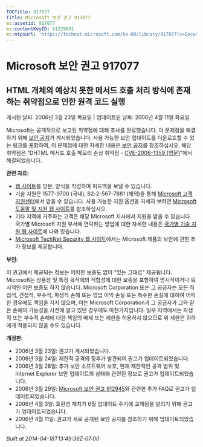 ```yaml
---
TOCTitle: 917077
Title: Microsoft 보안 권고 917077
ms:assetid: 917077
ms:contentKeyID: 61229801
ms:mtpsurl: 'https://technet.microsoft.com/ko-KR/library/917077(v=Security.10)'
---
```




Microsoft 보안 권고 917077
==========================

HTML 개체의 예상치 못한 메서드 호출 처리 방식에 존재하는 취약점으로 인한 원격 코드 실행
---------------------------------------------------------------------------------------

게시된 날짜: 2006년 3월 23일 목요일 | 업데이트된 날짜: 2006년 4월 11일 화요일

Microsoft는 공개적으로 보고된 취약점에 대해 조사를 완료했습니다. 이 문제점을 해결하기 위해 [보안 공지](http://technet.microsoft.com/security/bulletin/ms06-013)가 게시되었습니다. 사용 가능한 보안 업데이트를 다운로드할 수 있는 링크를 포함하여, 이 문제점에 대한 자세한 내용은 [보안 공지](http://technet.microsoft.com/security/bulletin/ms06-013)를 참조하십시오. 해당 취약점은 “DHTML 메서드 호출 메모리 손상 취약점 - [CVE-2006-1359 (영문)](http://www.cve.mitre.org/cgi-bin/cvename.cgi?name=cve-2006-1359)”에서 해결되었습니다.

**관련 자료:**

-   [웹 사이트](https://support.microsoft.com/common/survey.aspx?scid=sw;en;1257&amp;showpage=1&amp;ws=technet&amp;sd=tech)를 방문, 양식을 작성하여 피드백을 보낼 수 있습니다.
-   기술 지원은 1577-9700 (국내), 82-2-567-7881 (해외)을 통해 [Microsoft 고객지원센터](http://go.microsoft.com/fwlink/?linkid=21131)에서 받을 수 있습니다. 사용 가능한 지원 옵션을 자세히 보려면 [Microsoft 도움말 및 지원 웹 사이트](http://support.microsoft.com/)를 참조하십시오.
-   기타 지역에 거주하는 고객은 해당 Microsoft 지사에서 지원을 받을 수 있습니다. 국가별 Microsoft 지원 부서에 연락하는 방법에 대한 자세한 내용은 [국가별 기술 지원 웹 사이트](http://go.microsoft.com/fwlink/?linkid=21155)에 나와 있습니다.
-   [Microsoft TechNet Security 웹 사이트](http://www.microsoft.com/korea/technet/security/)에서는 Microsoft 제품의 보안에 관한 추가 정보를 제공합니다.

**부인:**

이 권고에서 제공되는 정보는 어떠한 보증도 없이 "있는 그대로" 제공됩니다. Microsoft는 상품성 및 특정 목적에의 적합성에 대한 보증을 포함하여 명시적이거나 묵시적인 어떤 보증도 하지 않습니다. Microsoft Corporation 또는 그 공급자는 모든 직접적, 간접적, 부수적, 파생적 손해 또는 영업 이익 손실 또는 특수한 손실에 대하여 어떠한 경우에도 책임을 지지 않으며, 이는 Microsoft Corporation과 그 공급자가 그와 같은 손해의 가능성을 사전에 알고 있던 경우에도 마찬가지입니다. 일부 지역에서는 파생적 또는 부수적 손해에 대한 책임의 배제 또는 제한을 허용하지 않으므로 위 제한은 귀하에게 적용되지 않을 수도 있습니다.

**개정판:**

-   2006년 3월 23일: 권고가 게시되었습니다.
-   2006년 3월 24일: 제한적 공격의 징후가 발견되어 권고가 업데이트되었습니다.
-   2006년 3월 28일: 추가 보안 소프트웨어 보호, 현재 제한적인 공격 범위 및 Internet Explorer 보안 업데이트의 상태와 관련된 정보로 권고가 업데이트되었습니다.
-   2006년 3월 29일: [Microsoft 보안 권고 912945](http://technet.microsoft.com/security/advisory/912945)와 관련한 추가 FAQ로 권고가 업데이트되었습니다.
-   2006년 4월 3일: 호환성 패치가 6월 업데이트 주기에 교체됨을 알리기 위해 권고가 업데이트되었습니다.
-   2006년 4월 11일: 권고가 새로 공개된 보안 공지를 참조하기 위해 업데이트되었습니다.

*Built at 2014-04-18T13:49:36Z-07:00*
